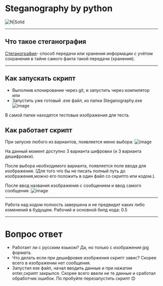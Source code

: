 # Steganography by python

![N|Solid](https://img.shields.io/badge/python_3.11-greeb)
___
## Что такое стеганография
[Стеганогра́фия](https://ru.wikipedia.org/wiki/Стеганографи)- способ передачи или хранения информации с учётом сохранения в тайне самого факта такой передачи (хранения).
___
## Как запускать скрипт

- Выполнив клонирование через git, и запустить через компилятор или
- Запустить уже готовый .exe файл, из папки Steganography.exe
![image](https://github.com/Deb2406/SteganographyPython3/assets/108940629/aa282a14-d7ff-4b00-bf90-61f396a8409c)

В самой папке находятся тестовые изображения для теста.

## Как работает скрипт
При запуске любого из вариантов, появляется меню выбора:
![image](https://github.com/Deb2406/SteganographyPython3/assets/108940629/e6d3036a-e736-4708-97fe-9174ae30f680)

На данный момент доступно 3 варианта шифровки (и 3 варианта дешифровки).

После выбора необходимого варианта, появляется поле ввода для изображения. (Для того что бы не писать полный путь до изображения,можно его положить в один файл со скрипто или кодом.).

После ввод названия изображения с сообщением и ввод самого сообщения.
![image](https://github.com/Deb2406/SteganographyPython3/assets/108940629/4f245b92-399f-481d-b5f3-8359d7aa5226)

___
Работа над кодом полность завершена и не предвидит каких либо изменений в будущем.
Рабочий и основной билд кода: 0.5
___
# Вопрос ответ

- Работает ли с русским языком?
Да, но только с изображения jpg формата.
- Что делать если при дешифровке изобржения скрипт завис?
Скорее всего в изображении нет сообщения.
- Запустил exe файл, начал вводить данные и при нажатии enter,скрипт закрылся.
Скорее всего ввели не те данные и сработал обработчик ошибок.
По пробуйте перезапустить скрипт :blush:
